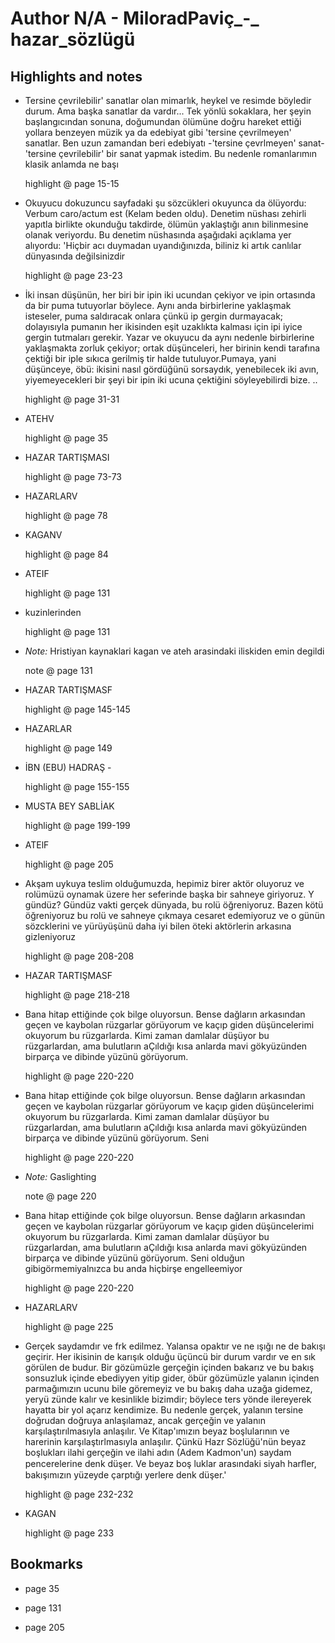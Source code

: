 # Author N/A - MiloradPaviç_-_ hazar_sözlügü

## Highlights and notes

- Tersine çevrilebilir' sanatlar olan mimarlık, heykel ve resimde böyledir durum. Ama başka sanatlar da vardır... Tek yönlü sokaklara, her şeyin başlangıcından sonuna, doğumundan ölümüne doğru hareket ettiği yollara benzeyen müzik ya da edebiyat gibi 'tersine çevrilmeyen' sanatlar. Ben uzun zamandan beri edebiyatı -'tersine çevrlmeyen' sanat- 'tersine çevrilebilir' bir sanat yapmak istedim. Bu nedenle romanlarımın klasik anlamda ne başı

  highlight @ page 15-15

- Okuyucu dokuzuncu sayfadaki şu sözcükleri okuyunca da ölüyordu: Verbum caro/actum est (Kelam beden oldu). Denetim nüshası zehirli yapıtla birlikte okunduğu takdirde, ölümün yaklaştığı anın bilinmesine olanak veriyordu. Bu denetim nüshasında aşağıdaki açıklama yer alıyordu: 'Hiçbir acı duymadan uyandığınızda, biliniz ki artık canlılar dünyasında değilsinizdir

  highlight @ page 23-23

- İki insan düşünün, her biri bir ipin iki ucundan çekiyor ve ipin ortasında da bir puma tutuyorlar böylece. Aynı anda birbirlerine yaklaşmak isteseler, puma saldıracak onlara çünkü ip gergin durmayacak; dolayısıyla pumanın her ikisinden eşit uzaklıkta kalması için ipi iyice gergin tutmaları gerekir. Yazar ve okuyucu da aynı nedenle birbirlerine yaklaşmakta zorluk çekiyor; ortak düşünceleri, her birinin kendi tarafına çektiği bir iple sıkıca gerilmiş tir halde tutuluyor.Pumaya, yani düşünceye, öbü: ikisini nasıl gördüğünü sorsaydık, yenebilecek iki avın, yiyemeyecekleri bir şeyi bir ipin iki ucuna çektiğini söyleyebilirdi bize. ..

  highlight @ page 31-31

- ATEHV

  highlight @ page 35

- HAZAR TARTIŞMASI

  highlight @ page 73-73

- HAZARLARV

  highlight @ page 78

- KAGANV

  highlight @ page 84

- ATEIF

  highlight @ page 131

- kuzinlerinden

  highlight @ page 131

- _Note:_ Hristiyan kaynaklari kagan ve ateh arasindaki iliskiden emin degildi

  note @ page 131

- HAZAR TARTIŞMASF

  highlight @ page 145-145

- HAZARLAR

  highlight @ page 149

- İBN (EBU) HADRAŞ -

  highlight @ page 155-155

- MUSTA BEY SABLİAK

  highlight @ page 199-199

- ATElF

  highlight @ page 205

- Akşam uykuya teslim olduğumuzda, hepimiz birer aktör oluyoruz ve rolümüzü oynamak üzere her seferinde başka bir sahneye giriyoruz. Y gündüz? Gündüz vakti gerçek dünyada, bu rolü öğreniyoruz. Bazen kötü öğreniyoruz bu rolü ve sahneye çıkmaya cesaret edemiyoruz ve o günün sözcklerini ve yürüyüşünü daha iyi bilen öteki aktörlerin arkasına gizleniyoruz

  highlight @ page 208-208

- HAZAR TARTIŞMASF

  highlight @ page 218-218

- Bana hitap ettiğinde çok bilge oluyorsun. Bense dağların arkasından geçen ve kaybolan rüzgarlar görüyorum ve kaçıp giden düşüncelerimi okuyorum bu rüzgarlarda. Kimi zaman damlalar düşüyor bu rüzgarlardan, ama bulutların aÇıldığı kısa anlarda mavi gökyüzünden birparça ve dibinde yüzünü görüyorum.

  highlight @ page 220-220

- Bana hitap ettiğinde çok bilge oluyorsun. Bense dağların arkasından geçen ve kaybolan rüzgarlar görüyorum ve kaçıp giden düşüncelerimi okuyorum bu rüzgarlarda. Kimi zaman damlalar düşüyor bu rüzgarlardan, ama bulutların aÇıldığı kısa anlarda mavi gökyüzünden birparça ve dibinde yüzünü görüyorum. Seni

  highlight @ page 220-220

- _Note:_ Gaslighting

  note @ page 220

- Bana hitap ettiğinde çok bilge oluyorsun. Bense dağların arkasından geçen ve kaybolan rüzgarlar görüyorum ve kaçıp giden düşüncelerimi okuyorum bu rüzgarlarda. Kimi zaman damlalar düşüyor bu rüzgarlardan, ama bulutların aÇıldığı kısa anlarda mavi gökyüzünden birparça ve dibinde yüzünü görüyorum. Seni olduğun gibigörmemiyalnızca bu anda hiçbirşe engelleemiyor

  highlight @ page 220-220

- HAZARLARV

  highlight @ page 225

- Gerçek saydamdır ve frk edilmez. Yalansa opaktır ve ne ışığı ne de bakışı geçirir. Her ikisinin de karışık olduğu üçüncü bir durum vardır ve en sık görülen de budur. Bir gözümüzle gerçeğin içinden bakarız ve bu bakış sonsuzluk içinde ebediyyen yitip gider, öbür gözümüzle yalanın içinden parmağımızın ucunu bile göremeyiz ve bu bakış daha uzağa gidemez, yeryü­ zünde kalır ve kesinlikle bizimdir; böylece ters yönde ilereyerek hayatta bir yol açarız kendimize. Bu nedenle gerçek, yalanın tersine doğrudan doğruya anlaşılamaz, ancak gerçeğin ve yalanın karşılaştırılmasıyla anlaşılır. Ve Kitap'ımızın beyaz boşlularının ve harerinin karşılaştırlmasıyla anlaşılır. Çünkü Hazr Sözlüğü'nün beyaz boşlukları ilahi gerçeğin ve ilahi adın (Adem Kadmon'un) saydam pencerelerine denk düşer. Ve beyaz boş­ luklar arasındaki siyah harﬂer, bakışımızın yüzeyde çarptığı yerlere denk düşer.'

  highlight @ page 232-232

- KAGAN

  highlight @ page 233

## Bookmarks

- page 35

- page 131

- page 205
